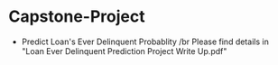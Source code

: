 # Capstone-Project
 

- Predict Loan's Ever Delinquent Probablity /br
  Please find details in "Loan Ever Delinquent Prediction Project Write Up.pdf"
 
